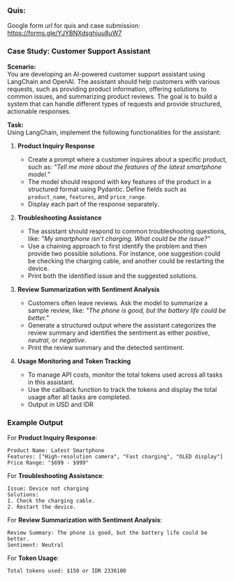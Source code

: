 ### Quis:
Google form url for quis and case submission: https://forms.gle/YJYBNXdsghiuu8uW7

### Case Study: Customer Support Assistant

**Scenario:**  
You are developing an AI-powered customer support assistant using LangChain and OpenAI. The assistant should help customers with various requests, such as providing product information, offering solutions to common issues, and summarizing product reviews. The goal is to build a system that can handle different types of requests and provide structured, actionable responses.

**Task:**  
Using LangChain, implement the following functionalities for the assistant:

1. **Product Inquiry Response**  
   - Create a prompt where a customer inquires about a specific product, such as: *"Tell me more about the features of the latest smartphone model."*
   - The model should respond with key features of the product in a structured format using Pydantic. Define fields such as `product_name`, `features`, and `price_range`.
   - Display each part of the response separately.

2. **Troubleshooting Assistance**  
   - The assistant should respond to common troubleshooting questions, like: *"My smartphone isn’t charging. What could be the issue?"*
   - Use a chaining approach to first identify the problem and then provide two possible solutions. For instance, one suggestion could be checking the charging cable, and another could be restarting the device.
   - Print both the identified issue and the suggested solutions.

3. **Review Summarization with Sentiment Analysis**  
   - Customers often leave reviews. Ask the model to summarize a sample review, like: *"The phone is good, but the battery life could be better."*
   - Generate a structured output where the assistant categorizes the review summary and identifies the sentiment as either *positive*, *neutral*, or *negative*.
   - Print the review summary and the detected sentiment.

4. **Usage Monitoring and Token Tracking**  
   - To manage API costs, monitor the total tokens used across all tasks in this assistant.
   - Use the callback function to track the tokens and display the total usage after all tasks are completed.
   - Output in USD and IDR

### Example Output

For **Product Inquiry Response**:
```plaintext
Product Name: Latest Smartphone
Features: ["High-resolution camera", "Fast charging", "OLED display"]
Price Range: "$699 - $999"
```

For **Troubleshooting Assistance**:
```plaintext
Issue: Device not charging
Solutions: 
1. Check the charging cable.
2. Restart the device.
```

For **Review Summarization with Sentiment Analysis**:
```plaintext
Review Summary: The phone is good, but the battery life could be better.
Sentiment: Neutral
```

For **Token Usage**:
```plaintext
Total tokens used: $150 or IDR 2336100
```
